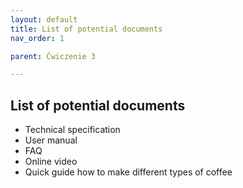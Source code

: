 ```yaml
---
layout: default
title: List of potential documents
nav_order: 1

parent: Ćwiczenie 3

---
```

<h2> List of potential documents </h2>

<ul>

<li> Technical specification </li>
<li> User manual </li>
<li> FAQ </li>
<li> Online video </li>
<li> Quick guide how to make different types of coffee </li>

</ul>
